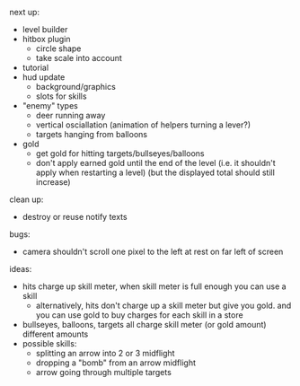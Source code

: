 next up:
- level builder
- hitbox plugin
  - circle shape
  - take scale into account
- tutorial
- hud update
  - background/graphics
  - slots for skills
- "enemy" types
  - deer running away
  - vertical osciallation (animation of helpers turning a lever?)
  - targets hanging from balloons
- gold
  - get gold for hitting targets/bullseyes/balloons
  - don't apply earned gold until the end of the level (i.e. it shouldn't apply when restarting a level) (but the displayed total should still increase)

clean up:
- destroy or reuse notify texts

bugs:
- camera shouldn't scroll one pixel to the left at rest on far left of screen

ideas:
  - hits charge up skill meter, when skill meter is full enough you can use a skill
    - alternatively, hits don't charge up a skill meter but give you gold. and you can use gold to buy charges for each skill in a store
  - bullseyes, balloons, targets all charge skill meter (or gold amount) different amounts
  - possible skills:
    - splitting an arrow into 2 or 3 midflight
    - dropping a "bomb" from an arrow midflight
    - arrow going through multiple targets
